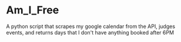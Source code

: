 # Am_I_Free
A python script that scrapes my google calendar from the API, judges events, and returns days that I don't have anything booked after 6PM
